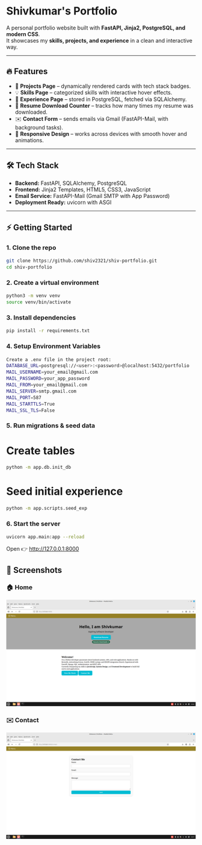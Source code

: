 # Shivkumar's Portfolio

A personal portfolio website built with **FastAPI, Jinja2, PostgreSQL, and modern CSS**.  
It showcases my **skills, projects, and experience** in a clean and interactive way.  

---

## 🔥 Features
- 📂 **Projects Page** – dynamically rendered cards with tech stack badges.
- 💡 **Skills Page** – categorized skills with interactive hover effects.
- 💼 **Experience Page** – stored in PostgreSQL, fetched via SQLAlchemy.
- 📄 **Resume Download Counter** – tracks how many times my resume was downloaded.
- ✉️ **Contact Form** – sends emails via Gmail (FastAPI-Mail, with background tasks).
- 🎨 **Responsive Design** – works across devices with smooth hover and animations.

---

## 🛠 Tech Stack
- **Backend:** FastAPI, SQLAlchemy, PostgreSQL
- **Frontend:** Jinja2 Templates, HTML5, CSS3, JavaScript
- **Email Service:** FastAPI-Mail (Gmail SMTP with App Password)
- **Deployment Ready:** uvicorn with ASGI

---

## ⚡ Getting Started

### 1. Clone the repo
```bash
git clone https://github.com/shiv2321/shiv-portfolio.git
cd shiv-portfolio
```
### 2. Create a virtual environment
```bash
python3 -m venv venv
source venv/bin/activate
```

### 3. Install dependencies
```bash
pip install -r requirements.txt
```
### 4. Setup Environment Variables
```bash
Create a .env file in the project root:
DATABASE_URL=postgresql://<user>:<password>@localhost:5432/portfolio
MAIL_USERNAME=your_email@gmail.com
MAIL_PASSWORD=your_app_password
MAIL_FROM=your_email@gmail.com
MAIL_SERVER=smtp.gmail.com
MAIL_PORT=587
MAIL_STARTTLS=True
MAIL_SSL_TLS=False
```
### 5. Run migrations & seed data
# Create tables
```bash
python -m app.db.init_db
```
# Seed initial experience
```bash
python -m app.scripts.seed_exp
```
### 6. Start the server
```bash
uvicorn app.main:app --reload
```
Open 👉 http://127.0.0.1:8000

## 📸 Screenshots

### 🏠 Home
![Home Page](screenshots/home.png)

### ✉️ Contact
![Contact Page](screenshots/contact.png)
